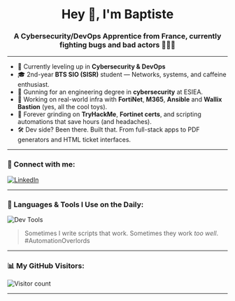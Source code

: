 <h1 align="center">Hey 👋, I'm Baptiste</h1>
<h3 align="center">A Cybersecurity/DevOps Apprentice from France, currently fighting bugs and bad actors 🐛🕵️‍♂️</h3>

---

- 🔐 Currently leveling up in **Cybersecurity & DevOps**
- 🎓 2nd-year **BTS SIO (SISR)** student — Networks, systems, and caffeine enthusiast.
- 🎯 Gunning for an engineering degree in **cybersecurity** at ESIEA.
- 🧰 Working on real-world infra with **FortiNet**, **M365**, **Ansible** and **Wallix Bastion** (yes, all the cool toys).
- 🧠 Forever grinding on **TryHackMe**, **Fortinet certs**, and scripting automations that save hours (and headaches).
- 🛠️ Dev side? Been there. Built that. From full-stack apps to PDF generators and HTML ticket interfaces.

---

### 🤝 Connect with me:
[![LinkedIn](https://raw.githubusercontent.com/rahuldkjain/github-profile-readme-generator/master/src/images/icons/Social/linked-in-alt.svg)](https://linkedin.com/in/lorenzo-coslado-5ab552249)

---

### 🧪 Languages & Tools I Use on the Daily:

![Dev Tools](https://skillicons.dev/icons?i=py,powershell,bash,php,js,ts,react,nodejs,express,flutter,mysql,postgres,debian,nginx,ansible,azure,fortinet)

> Sometimes I write scripts that work. Sometimes they work *too well*. #AutomationOverlords

---

### 📊 My GitHub Visitors:

![Visitor count](https://profile-counter.glitch.me/Lorenzo-Coslado/count.svg)

---

